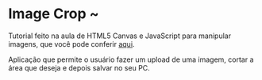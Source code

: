 <h1>Image Crop ~ </h1>

Tutorial feito na aula de HTML5 Canvas e JavaScript para manipular imagens, que você pode conferir <a href="https://www.youtube.com/watch?v=-RWPvVcYAC4&t=3589s" target="_blank" title="HTML5 Canvas e JavaScript para manipular imagens - Code Drops por Mayke Brito"> aqui</a>.

Aplicação que permite o usuário fazer um upload de uma imagem, cortar a área que deseja e depois salvar no seu PC.
